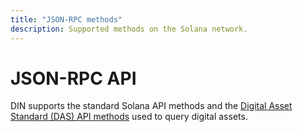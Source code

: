 ```yaml
---
title: "JSON-RPC methods"
description: Supported methods on the Solana network.
---
```


# JSON-RPC API

DIN supports the standard Solana API methods and the
[Digital Asset Standard (DAS) API methods](./digital-asset-standard/index.md)
used to query digital assets.

